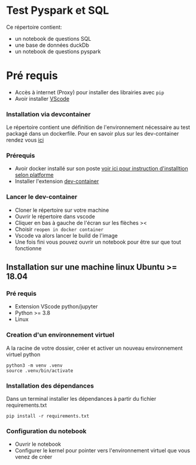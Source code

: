 # Test Pyspark et SQL

Ce répertoire contient:
* un notebook de questions SQL
* une base de données duckDb
* un notebook de questions pyspark

# Pré requis
* Accès à internet (Proxy) pour installer des librairies avec `pip`
* Avoir installer  [VScode](https://code.visualstudio.com/)

### Installation via devcontainer
Le répertoire contient une définition de l'environnement nécessaire au test packagé dans un dockerfile.
Pour en savoir plus sur les dev-container rendez vous [ici](https://code.visualstudio.com/docs/devcontainers/containers)

### Prérequis

* Avoir docker installé sur son poste [voir ici pour instruction d'installtion selon platforme](https://docs.docker.com/get-docker/)
* Installer l'extension [dev-container](vscode:extension/ms-vscode-remote.remote-containers)

### Lancer le dev-container
* Cloner le répertoire sur votre machine
* Ouvrir le répertoire dans vscode
* Cliquer en bas à gauche de l'écran sur les flèches ><
* Choisir `reopen in docker container`
* Vscode va alors lancer le build de l'image
* Une fois fini vous pouvez ouvrir un notebook pour être sur que tout fonctionne


## Installation sur une machine linux Ubuntu >= 18.04

### Pré requis
* Extension VScode python/jupyter
* Python >= 3.8
* Linux

### Creation d'un environnement virtuel
A la racine de votre dossier, créer et activer un nouveau environnement virtuel python
```shell
python3 -m venv .venv
source .venv/bin/activate
```


### Installation des dépendances
Dans un terminal installer les dépendances à partir du fichier requirements.txt

```shell
pip install -r requirements.txt
```


### Configuration du notebook
* Ouvrir le notebook
* Configurer le kernel pour pointer vers l'environnement virtuel que vous venez de créer
